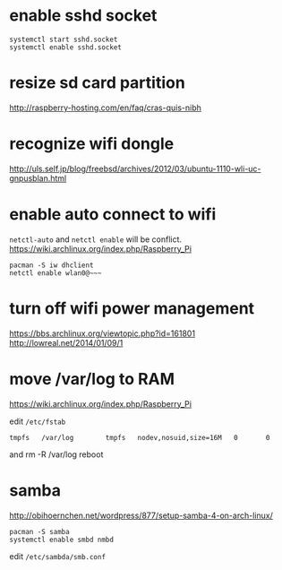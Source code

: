 # enable sshd socket

    systemctl start sshd.socket
    systemctl enable sshd.socket

# resize sd card partition
http://raspberry-hosting.com/en/faq/cras-quis-nibh

# recognize wifi dongle
http://uls.self.jp/blog/freebsd/archives/2012/03/ubuntu-1110-wli-uc-gnpusblan.html

# enable auto connect to wifi
`netctl-auto` and `netctl enable` will be conflict.
https://wiki.archlinux.org/index.php/Raspberry_Pi

    pacman -S iw dhclient
	netctl enable wlan0@~~~

# turn off wifi power management
https://bbs.archlinux.org/viewtopic.php?id=161801
http://lowreal.net/2014/01/09/1

# move /var/log to RAM
https://wiki.archlinux.org/index.php/Raspberry_Pi


edit `/etc/fstab`

    tmpfs   /var/log        tmpfs   nodev,nosuid,size=16M   0       0

and
    rm -R /var/log
	reboot

# samba
http://obihoernchen.net/wordpress/877/setup-samba-4-on-arch-linux/

    pacman -S samba
	systemctl enable smbd nmbd
	
edit `/etc/sambda/smb.conf`


